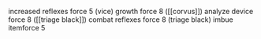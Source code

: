 increased reflexes force 5 (vice)
growth force 8 ([[corvus]])
analyze device force 8 ([[triage black]])
combat reflexes force 8 (triage black)
imbue itemforce 5